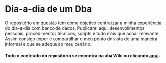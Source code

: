 # Dia-a-dia de um Dba

O repositório em questão tem como objetivo centralizar a minha experiência do dia-a-dia com banco de dados. Publicarei aqui, desenvolimentos pessoais, procedimentos técnicos, scripts e tudo mais que achar relevante. Assim consigo expor e compartilhar o meu ponto de vista de uma maneira informal e que se adequa ao meu cenário.


#### Todo o conteúdo do repositorio se encontra na aba Wiki ou clicando [aqui](https://github.com/ralfsilvadba/dba-day-b-day/wiki).


